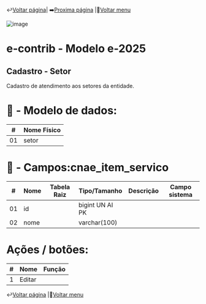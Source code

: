 ↩️[Voltar página](https://github.com/VenturaCerqueira/Documento_gestao_tributaria/blob/main/Cadastro/18%20-%20pais.md)| ➡️[Proxima página](https://github.com/VenturaCerqueira/Documento_gestao_tributaria/blob/main/Cadastro/19%20-cnae_item_servico.md) |🔢[Voltar menu](https://github.com/VenturaCerqueira/Documento_gestao_tributaria) 

![image](https://github.com/user-attachments/assets/04662de1-1516-48d7-bb8c-50b38989e58b)
# e-contrib - Modelo e-2025 
##  Cadastro - Setor
Cadastro de atendimento aos setores da entidade.
# 🎲 - Modelo de dados:
 **\#**  |**Nome Físico**               |
---------|------------------------------|
01       | setor                        |

#
# 🔢 - Campos:cnae_item_servico
 **\#**  | **Nome**                     | **Tabela Raiz**         | **Tipo/Tamanho**        | **Descrição**                                                                        | **Campo sistema**                      |
---------|------------------------------|-------------------------|-------------------------|--------------------------------------------------------------------------------------|----------------------------------------|
01       | id                           |                         | bigint UN AI PK         |                                                                                      |                                        |
02       | nome                         |                         | varchar(100)            |                                                                                      |                                        |

# Ações / botões:
 **\#**  |**Nome**                      |   **Função**  |
---------|------------------------------|---------------|
1        | Editar                       |               |




↩️[Voltar página](https://github.com/VenturaCerqueira/Documento_gestao_tributaria/blob/main/Cadastro/18%20-%20pais.md) |🔢[Voltar menu](https://github.com/VenturaCerqueira/Documento_gestao_tributaria) 